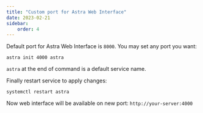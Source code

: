 ```yaml
---
title: "Custom port for Astra Web Interface"
date: 2023-02-21
sidebar:
    order: 4
---
```


Default port for Astra Web Interface is `8000`. You may set any port you want:

```
astra init 4000 astra
```

`astra` at the end of command is a default service name.

Finally restart service to apply changes:

```
systemctl restart astra
```

Now web interface will be available on new port: `http://your-server:4000`